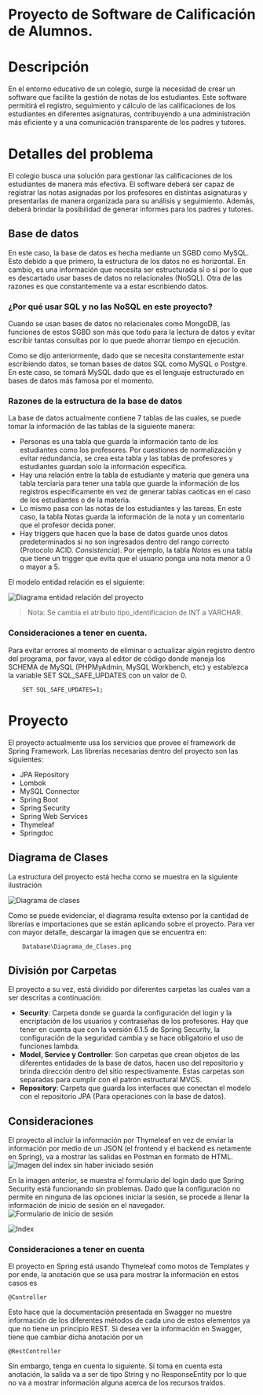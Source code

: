 # Proyecto de Software de Calificación de Alumnos.


# Descripción
En el entorno educativo de un colegio, surge la necesidad de crear un software que facilite la gestión de notas de los estudiantes. Este software permitirá el registro, seguimiento y cálculo de las calificaciones de los estudiantes en diferentes asignaturas, contribuyendo a una administración más eficiente y a una comunicación transparente de los padres y tutores.

# Detalles del problema
El colegio busca una solución para gestionar las calificaciones de los estudiantes de manera más efectiva. El software deberá ser capaz de registrar las notas asignadas por los profesores en distintas asignaturas y presentarlas de manera organizada para su análisis y seguimiento. Además, deberá brindar la posibilidad de generar informes para los padres y tutores.


## Base de datos
En este caso, la base de datos es hecha mediante un SGBD como MySQL. Esto debido a que primero, la estructura de los datos no es horizontal. En cambio, es una información que necesita ser estructurada sí o sí por lo que es descartado usar bases de datos no relacionales (NoSQL). Otra de las razones es que constantemente va a estar escribiendo datos.

### ¿Por qué usar SQL y no las NoSQL en este proyecto?
Cuando se usan bases de datos no relacionales como MongoDB, las funciones de estos SGBD son más que todo para la lectura de datos y evitar escribir tantas consultas por lo que puede ahorrar tiempo en ejecución.

Como se dijo anteriormente, dado que se necesita constantemente estar escribiendo datos, se toman bases de datos SQL como MySQL o Postgre. En este caso, se tomará MySQL dado que es el lenguaje estructurado en bases de datos más famosa por el momento.

### Razones de la estructura de la base de datos
La base de datos actualmente contiene 7 tablas de las cuales, se puede tomar la información de las tablas de la siguiente manera:
 * Personas es una tabla que guarda la información tanto de los estudiantes como los profesores. Por cuestiones de normalización y evitar redundancia, se crea esta tabla y las tablas de profesores y estudiantes guardan solo la información específica.
 * Hay una relación entre la tabla de estudiante y materia que genera una tabla terciaria para tener una tabla que guarde la información de los registros específicamente en vez de generar tablas caóticas en el caso de los estudiantes o de la materia.
 * Lo mismo pasa con las notas de los estudiantes y las tareas. En este caso, la tabla Notas guarda la información de la nota y un comentario que el profesor decida poner.
 * Hay triggers que hacen que la base de datos guarde unos datos predeterminados si no son ingresados dentro del rango correcto (Protocolo ACID. *Consistencia*). Por ejemplo, la tabla *Notas* es una tabla que tiene un trigger que evita que el usuario ponga una nota menor a 0 o mayor a 5.

El modelo entidad relación es el siguiente:

![Diagrama entidad relación del proyecto](https://github.com/AgenteAgherse/software-calificacion/blob/main/Database/MER.png)

> Nota: Se cambia el atributo tipo_identificacion de INT a VARCHAR.

### Consideraciones a tener en cuenta.
Para evitar errores al momento de eliminar o actualizar algún registro dentro del programa, por favor, vaya al editor de código donde maneja los SCHEMA de MySQL (PHPMyAdmin, MySQL Workbench, etc) y establezca la variable SET SQL_SAFE_UPDATES con un valor de 0.
```
    SET SQL_SAFE_UPDATES=1;
```

# Proyecto
El proyecto actualmente usa los servicios que provee el framework de Spring Framework.
Las librerías necesarias dentro del proyecto son las siguientes:
* JPA Repository
* Lombok
* MySQL Connector
* Spring Boot
* Spring Security
* Spring Web Services
* Thymeleaf
* Springdoc

## Diagrama de Clases
La estructura del proyecto está hecha como se muestra en la siguiente ilustración

![Diagrama de clases](https://github.com/AgenteAgherse/software-calificacion/blob/main/Database/Diagrama_de_Clases.png)

Como se puede evidenciar, el diagrama resulta extenso por la cantidad de librerías e importaciones que se están aplicando sobre el proyecto. Para ver con mayor detalle, descargar la imagen que se encuentra en:
```
    Database\Diagrama_de_Clases.png
```

## División por Carpetas
El proyecto a su vez, está dividido por diferentes carpetas las cuales van a ser descritas a continuación:
* **Security**: Carpeta donde se guarda la configuración del login y la encriptación de los usuarios y contraseñas de los profesores. Hay que tener en cuenta que con la versión 6.1.5 de Spring Security, la configuración de la seguridad cambia y se hace obligatorio el uso de funciones lambda.
* **Model, Service y Controller**: Son carpetas que crean objetos de las diferentes entidades de la base de datos, hacen uso del repositorio y brinda dirección dentro del sitio respectivamente. Estas carpetas son separadas para cumplir con el patrón estructural MVCS.
* **Repository**: Carpeta que guarda los interfaces que conectan el modelo con el repositorio JPA (Para operaciones con la base de datos).

## Consideraciones
El proyecto al incluir la información por Thymeleaf en vez de enviar la información por medio de un JSON (el frontend y el backend es netamente en Spring), va a mostrar las salidas en Postman en formato de HTML.
![Imagen del index sin haber iniciado sesión](https://github.com/AgenteAgherse/software-calificacion/blob/main/Database/inicio(wo_login).png)

En la imagen anterior, se muestra el formulario del login dado que Spring Security está funcionando sin problemas. Dado que la configuración no permite en ninguna de las opciones iniciar la sesión, se procede a llenar la información de inicio de sesión en el navegador.
![Formulario de inicio de sesión](https://github.com/AgenteAgherse/software-calificacion/blob/main/Database/form_login.png)

![Index](https://github.com/AgenteAgherse/software-calificacion/blob/main/Database/index.png)


### Consideraciones a tener en cuenta
El proyecto en Spring está usando Thymeleaf como motos de Templates y por ende, la anotación que se usa para mostrar la información en estos casos es 
```
@Controller
```
Esto hace que la documentación presentada en Swagger no muestre información de los diferentes métodos de cada uno de estos elementos ya que no tiene un principio REST.
Si desea ver la información en Swagger, tiene que cambiar dicha anotación por un 
```
@RestController
```
Sin embargo, tenga en cuenta lo siguiente. Si toma en cuenta esta anotación, la salida va a ser de tipo String y no ResponseEntity por lo que no va a mostrar información alguna acerca de los recursos traídos.

